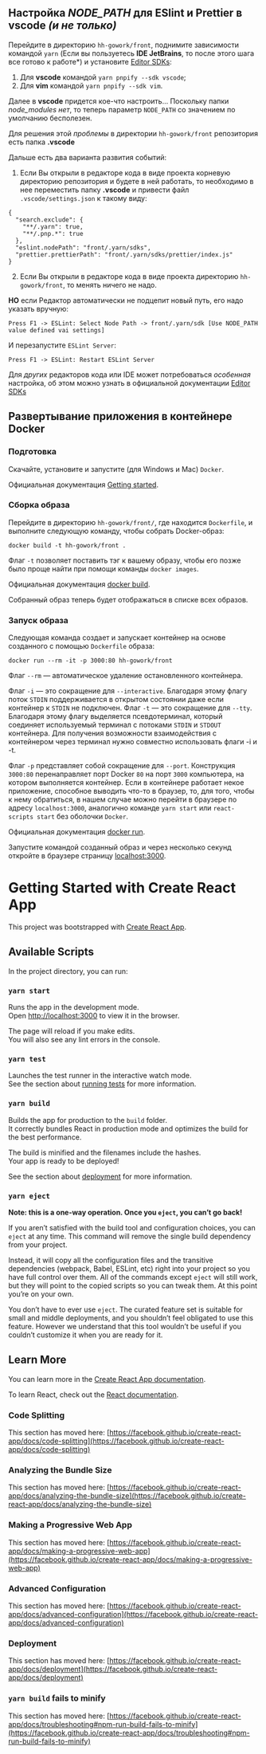 ## Настройка _NODE_PATH_ для ESlint и Prettier в vscode _(и не только)_

Перейдите в директорию `hh-gowork/front`, поднимите зависимости командой `yarn`
(Если вы пользуетесь **IDE JetBrains**, то после этого шага все готово к работе*)
и установите [Editor SDKs](https://yarnpkg.com/getting-started/editor-sdks):

1. Для **vscode** командой `yarn pnpify --sdk vscode`;
2. Для **vim** командой `yarn pnpify --sdk vim`.

Далее в **vscode** придется кое-что настроить...
Поскольку папки _node_modules_ _нет_, то теперь параметр `NODE_PATH` со значением по умолчанию бесполезен.

Для решения этой _проблемы_ в директории `hh-gowork/front` репозитория есть папка **.vscode**

Дальше есть два варианта развития событий:
1. Если Вы открыли в редакторе кода в виде проекта корневую директорию репозитория и будете в ней работать,
   то необходимо в нее переместить папку **.vscode** и привести файл `.vscode/settings.json` к такому виду:
```
{
  "search.exclude": {
    "**/.yarn": true,
    "**/.pnp.*": true
  },
  "eslint.nodePath": "front/.yarn/sdks",
  "prettier.prettierPath": "front/.yarn/sdks/prettier/index.js"
}
```

2. Если Вы открыли в редакторе кода в виде проекта директорию `hh-gowork/front`, то менять ничего не надо.

**НО** если Редактор автоматически не подцепит новый путь, его надо указать вручную:

````
Press F1 -> ESLint: Select Node Path -> front/.yarn/sdk [Use NODE_PATH value defined vai settings]
````

И перезапустите `ESLint Server`:

````
Press F1 -> ESLint: Restart ESLint Server
````

Для _других_ редакторов кода или IDE может потребоваться _особенная_ настройка,
об этом можно узнать в официальной документации [Editor SDKs](https://yarnpkg.com/getting-started/editor-sdks)

## Развертывание приложения в контейнере Docker

### Подготовка

Скачайте, установите и запустите (для Windows и Mac) `Docker`.

Официальная документация [Getting started](https://docs.docker.com/get-started/).

### Сборка образа

Перейдите в директорию `hh-gowork/front/`, где находится `Dockerfile`, и выполните следующую команду, чтобы собрать Docker-образ:

```
docker build -t hh-gowork/front .
```

Флаг `-t` позволяет поставить тэг к вашему образу, чтобы его позже было проще найти при помощи команды `docker images`.

Официальная документация [docker build](https://docs.docker.com/engine/reference/commandline/build/).

Собранный образ теперь будет отображаться в списке всех образов.

### Запуск образа

Следующая команда создает и запускает контейнер на основе созданного с помощью `Dockerfile` образа:

```
docker run --rm -it -p 3000:80 hh-gowork/front
```

Флаг `--rm` — автоматическое удаление остановленного контейнера.

Флаг `-i` — это сокращение для `--interactive`. Благодаря этому флагу поток `STDIN` поддерживается в открытом состоянии даже если контейнер к `STDIN` не подключен.
Флаг `-t` — это сокращение для `--tty`. Благодаря этому флагу выделяется псевдотерминал, который соединяет используемый терминал с потоками `STDIN` и `STDOUT` контейнера.
Для получения возможности взаимодействия с контейнером через терминал нужно совместно использовать флаги -i и -t.

Флаг `-p` представляет собой сокращение для `--port`. Конструкция `3000:80` перенаправляет порт Docker `80` на порт `3000` компьютера, на котором выполняется контейнер. Если в контейнере работает некое приложение, способное выводить что-то в браузер, то, для того, чтобы к нему обратиться, в нашем случае можно перейти в браузере по адресу `localhost:3000`, аналогично команде `yarn start` или `react-scripts start` без оболочки `Docker`.

Официальная документация [docker run](https://docs.docker.com/engine/reference/commandline/run/).

Запустите командой созданный образ и через несколько секунд откройте в браузере страницу [localhost:3000](http://localhost:3000/).

# Getting Started with Create React App

This project was bootstrapped with [Create React App](https://github.com/facebook/create-react-app).

## Available Scripts

In the project directory, you can run:

### `yarn start`

Runs the app in the development mode.\
Open [http://localhost:3000](http://localhost:3000) to view it in the browser.

The page will reload if you make edits.\
You will also see any lint errors in the console.

### `yarn test`

Launches the test runner in the interactive watch mode.\
See the section about [running tests](https://facebook.github.io/create-react-app/docs/running-tests) for more information.

### `yarn build`

Builds the app for production to the `build` folder.\
It correctly bundles React in production mode and optimizes the build for the best performance.

The build is minified and the filenames include the hashes.\
Your app is ready to be deployed!

See the section about [deployment](https://facebook.github.io/create-react-app/docs/deployment) for more information.

### `yarn eject`

**Note: this is a one-way operation. Once you `eject`, you can’t go back!**

If you aren’t satisfied with the build tool and configuration choices, you can `eject` at any time. This command will remove the single build dependency from your project.

Instead, it will copy all the configuration files and the transitive dependencies (webpack, Babel, ESLint, etc) right into your project so you have full control over them. All of the commands except `eject` will still work, but they will point to the copied scripts so you can tweak them. At this point you’re on your own.

You don’t have to ever use `eject`. The curated feature set is suitable for small and middle deployments, and you shouldn’t feel obligated to use this feature. However we understand that this tool wouldn’t be useful if you couldn’t customize it when you are ready for it.

## Learn More

You can learn more in the [Create React App documentation](https://facebook.github.io/create-react-app/docs/getting-started).

To learn React, check out the [React documentation](https://reactjs.org/).

### Code Splitting

This section has moved here: [https://facebook.github.io/create-react-app/docs/code-splitting](https://facebook.github.io/create-react-app/docs/code-splitting)

### Analyzing the Bundle Size

This section has moved here: [https://facebook.github.io/create-react-app/docs/analyzing-the-bundle-size](https://facebook.github.io/create-react-app/docs/analyzing-the-bundle-size)

### Making a Progressive Web App

This section has moved here: [https://facebook.github.io/create-react-app/docs/making-a-progressive-web-app](https://facebook.github.io/create-react-app/docs/making-a-progressive-web-app)

### Advanced Configuration

This section has moved here: [https://facebook.github.io/create-react-app/docs/advanced-configuration](https://facebook.github.io/create-react-app/docs/advanced-configuration)

### Deployment

This section has moved here: [https://facebook.github.io/create-react-app/docs/deployment](https://facebook.github.io/create-react-app/docs/deployment)

### `yarn build` fails to minify

This section has moved here: [https://facebook.github.io/create-react-app/docs/troubleshooting#npm-run-build-fails-to-minify](https://facebook.github.io/create-react-app/docs/troubleshooting#npm-run-build-fails-to-minify)
